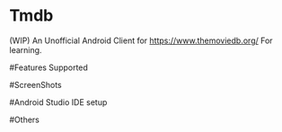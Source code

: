 # Tmdb
(WIP)
An Unofficial Android Client for https://www.themoviedb.org/ For learning.

#Features Supported 


#ScreenShots



#Android Studio IDE setup


#Others